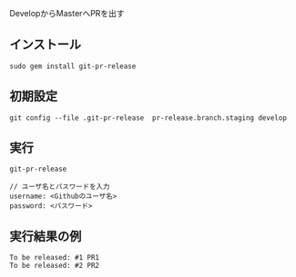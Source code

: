 DevelopからMasterへPRを出す

## インストール
```
sudo gem install git-pr-release
```

## 初期設定
```
git config --file .git-pr-release  pr-release.branch.staging develop
```

## 実行
```
git-pr-release

// ユーザ名とパスワードを入力
username: <Githubのユーザ名> 
password: <パスワード>
```

## 実行結果の例

```
To be released: #1 PR1
To be released: #2 PR2
```
